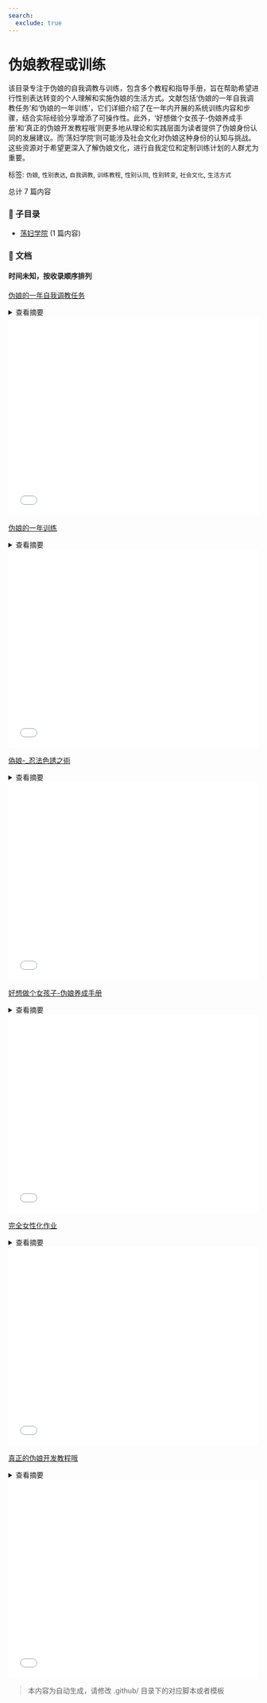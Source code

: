 ```yaml
---
search:
  exclude: true
---
```



# 伪娘教程或训练

该目录专注于伪娘的自我调教与训练，包含多个教程和指导手册，旨在帮助希望进行性别表达转变的个人理解和实施伪娘的生活方式。文献包括‘伪娘的一年自我调教任务’和‘伪娘的一年训练’，它们详细介绍了在一年内开展的系统训练内容和步骤，结合实际经验分享增添了可操作性。此外，‘好想做个女孩子-伪娘养成手册’和‘真正的伪娘开发教程哦’则更多地从理论和实践层面为读者提供了伪娘身份认同的发展建议。而‘荡妇学院’则可能涉及社会文化对伪娘这种身份的认知与挑战。这些资源对于希望更深入了解伪娘文化，进行自我定位和定制训练计划的人群尤为重要。


标签: `伪娘`, `性别表达`, `自我调教`, `训练教程`, `性别认同`, `性别转变`, `社会文化`, `生活方式`


总计 7 篇内容


### 📁 子目录

- [荡妇学院](荡妇学院) (1 篇内容)


### 📄 文档


#### 时间未知，按收录顺序排列



[伪娘的一年自我调教任务](伪娘的一年自我调教任务_page.md)<details><summary>查看摘要</summary>

该文件是一份详细的伪娘自我调教计划，包括从第一至第十二个月的训练任务。这些任务旨在对参与者进行全面的性别演绎训练，侧重于伪娘角色的表现和认同。文件内容涉及身体外观的变化、性别认同的探索，以及在性方面的具体操作、自慰技巧和心态调整。参与者在训练过程中需要定期观看特定的视频，以模仿学习对象的言行举止，这些视频通常都是与性行为相关的，并包含一些特定的非插入性行为。每个训练月都有详细的购物清单，涉及内衣、化妆品、健身器材等，促进参与者的身体和心理转变。在整个过程中，参与者还需记录个人感受，进行反思。
</details>



<iframe src="abstracts_wordcloud.html" width="100%" height="400px" frameborder="0"></iframe>



[伪娘的一年训练](伪娘的一年训练_page.md)<details><summary>查看摘要</summary>

这份文件名为《伪娘的一年训练》，是一篇关于伪娘训练的教程，内容详细介绍了为期十二个月的训练计划，旨在帮助参与者实现其伪娘身份。每个月的训练都有特定的任务和目标，从个人护理、自慰习惯到社会行为和心理适应等多个方面进行了细致的指导。文本中列出了每个月需要完成的训练，包括捯饬身体、穿戴女性内衣、掌握性技巧等，帮助参与者逐步建立起伪娘的生活方式。文件使用直接和引导性的语言，强调了训练过程中的心理和生理适应，最终目标是让参与者在自我认同上有所提升并能顺利融入伪娘的生活。
</details>



<iframe src="abstracts_wordcloud.html" width="100%" height="400px" frameborder="0"></iframe>



[偽娘-_忍法色誘之術](偽娘-_忍法色誘之術_page.md)<details><summary>查看摘要</summary>

本文档为伪娘主题的教程，名为《忍法·色诱之术》。作者咪宝分享了她作为伪娘的生活经验与扮装技巧，强调了在妆容、体态、仪态、扮装和声音等方面的细节和努力。文中提到，伪娘在追求自身理想形象的过程中，不仅需要坚定的信念和意志力，还需不断学习与他人的经验交流。作者将扮装的技巧分类，并以易于理解的方式进行讲解，鼓励其他伪娘们在这一挑战中共同进步。同时，文中还提及了个人在身材塑造方面的具体经历与建议，以及减脂和塑形的具体方法，帮助读者更好地理解身材变化的必要性和实施方法。
</details>



<iframe src="abstracts_wordcloud.html" width="100%" height="400px" frameborder="0"></iframe>



[好想做个女孩子-伪娘养成手册](好想做个女孩子-伪娘养成手册_page.md)<details><summary>查看摘要</summary>

《好想做个女孩子-伪娘养成手册》是一本专为那些希望以女性形象出现在公众视野中的男性所撰写的指南，内容深入探讨了女装文化的起源与发展，尤其聚焦于现代社会对女装的认可和接受度。该书涵盖了女装的基本知识，包括穿着、化妆、体型调整和社会适应等方面。文件开头探讨了女装文化在近期的流行趋势，提到参与COSPLAY活动时女装的日益普遍，让读者了解到女装不再是“颠倒错乱的特殊兴趣”，而是愈发受到欢迎的自我表达方式。

本书详细介绍了女装所需要的体质、服装购买、合理化妆以及外出注意事项等。作者指出，女装的过程不仅仅是穿上女性的衣物，更需要对体型、习惯及心理上的适应。书中提供了多种关于如何处理多余体毛、如何保养头发、选择合适的内衣、搭配衣服、试穿等实用建议。针对拆除性别刻板印象，书中还包含了一些女性日常穿搭的原则和技巧，以帮助男性更自然地融入女性形象。在最后，作者也强调了对于女性服装的护理与保养知识，确保女装者能够更好地保存他们的服装。

Alternative name: 女装入门到精通

本文件是一本关于女装的指南，作者为三葉，由南京大学一千零一夜COS剧社进行翻译和整理。该手册主要介绍了如何有效地进行女装，包括身体准备、穿衣技巧、化妆方法等方面内容。书中详细阐述了女装所需的身体体质、化妆技术、女装购物的心态与技巧等，涵盖了从入门到精通的各个层面，尤其适合那些对女装感兴趣的人士。文件的内容不仅体现在理论知识上，还包含实用的技巧和建议，例如如何处理多余的体毛、购买女性服装的方法，以及如何隐藏男性特征以达到更自然的女装效果。文中强调了女性特有的体态和妆容，以及穿着女装时的注意事项，帮助读者在实践中提升女装的质量和效果。
</details>



<iframe src="abstracts_wordcloud.html" width="100%" height="400px" frameborder="0"></iframe>



[完全女性化作业](完全女性化作业_page.md)<details><summary>查看摘要</summary>

该文档是一份有关女性化训练的指南，主要针对跨性别者，尤其是希望进行女性化过渡的男性。文件详细列出了多个阶段的作业，旨在引导参与者逐步接受并实践女性身份。这些作业包括穿戴女性内衣、购买女性服装、学习女性化妆技巧、体验女性社交环境，以及对身体进行更改的建议，如脱毛、化妆和增添女性化配饰。通过逐步的任务，文档强调了在日常生活中表现出女性化的方式，并通过实操方法来巩固内心的女性身份。同时，文件也触及了一些可能的羞辱感，反映了参与者在性别认同过程中的心理挑战。文档以大量的细节和具体的指令成就了一个渐进的女性身份构建过程，具有相当的深度和复杂性。
</details>



<iframe src="abstracts_wordcloud.html" width="100%" height="400px" frameborder="0"></iframe>



[真正的伪娘开发教程哦](真正的伪娘开发教程哦_page.md)<details><summary>查看摘要</summary>

该文件是一个详细的伪娘开发教程，分为多个阶段，提供了从基础准备到实际操作的全面指导，旨在帮助初学者成功进行伪娘开发。文件开头强调了一个安静和无干扰的环境对于开发的重要性，并建议准备必要的道具，如润滑剂和衣物等。教程详细说明了每个步骤，从前期的准备、清洁到正式开始，以及后续的阶段如何逐渐增加刺激和体验，包括使用各种道具以达到最佳效果。文件中也提到了一些注意事项，确保过程中的安全与享受，强调了心态的重要性，建议开发者在过程中要保持耐心，并与自己的身体保持良好的互动。整体内容涉及性别认同、性别表达和性行为的多方面，适合有相关兴趣的个体阅读。
</details>



<iframe src="abstracts_wordcloud.html" width="100%" height="400px" frameborder="0"></iframe>


> 本内容为自动生成，请修改 .github/ 目录下的对应脚本或者模板
